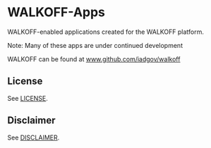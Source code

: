 # WALKOFF-Apps

WALKOFF-enabled applications created for the WALKOFF platform. 

Note: Many of these apps are under continued development 

WALKOFF can be found at www.github.com/iadgov/walkoff

## License
See [LICENSE](LICENSE.md).

## Disclaimer
See [DISCLAIMER](DISCLAIMER.md).
